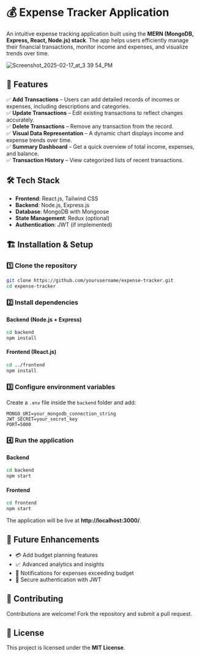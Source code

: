 

# 💰 Expense Tracker Application

An intuitive expense tracking application built using the **MERN (MongoDB, Express, React, Node.js) stack**. The app helps users efficiently manage their financial transactions, monitor income and expenses, and visualize trends over time.

![Screenshot_2025-02-17_at_3 39 54_PM](https://github.com/user-attachments/assets/cc9a9dd5-eaa2-4734-881a-3bb334b5bed9)

## 🚀 Features

✅ **Add Transactions** – Users can add detailed records of incomes or expenses, including descriptions and categories.  
✅ **Update Transactions** – Edit existing transactions to reflect changes accurately.  
✅ **Delete Transactions** – Remove any transaction from the record.  
✅ **Visual Data Representation** – A dynamic chart displays income and expense trends over time.  
✅ **Summary Dashboard** – Get a quick overview of total income, expenses, and balance.  
✅ **Transaction History** – View categorized lists of recent transactions.  

## 🛠️ Tech Stack

- **Frontend**: React.js, Tailwind CSS  
- **Backend**: Node.js, Express.js  
- **Database**: MongoDB with Mongoose  
- **State Management**: Redux (optional)  
- **Authentication**: JWT (if implemented)  


## 🏗️ Installation & Setup

### 1️⃣ Clone the repository  
```bash
git clone https://github.com/yourusername/expense-tracker.git
cd expense-tracker
```

### 2️⃣ Install dependencies  
#### Backend (Node.js + Express)  
```bash
cd backend
npm install
```

#### Frontend (React.js)  
```bash
cd ../frontend
npm install
```

### 3️⃣ Configure environment variables  
Create a `.env` file inside the `backend` folder and add:  
```env
MONGO_URI=your_mongodb_connection_string
JWT_SECRET=your_secret_key
PORT=5000
```

### 4️⃣ Run the application  
#### Backend  
```bash
cd backend
npm start
```

#### Frontend  
```bash
cd frontend
npm start
```

The application will be live at **http://localhost:3000/**.

## 🎯 Future Enhancements

- 💳 Add budget planning features  
- 📈 Advanced analytics and insights  
- 🔔 Notifications for expenses exceeding budget  
- 🔐 Secure authentication with JWT  

## 🙌 Contributing

Contributions are welcome! Fork the repository and submit a pull request.

## 📜 License

This project is licensed under the **MIT License**.





